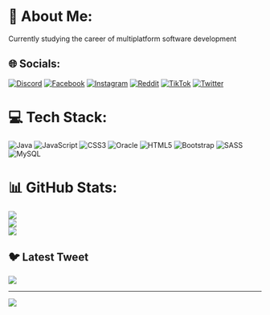 # 💫 About Me:
Currently studying the career of multiplatform software development<br>


## 🌐 Socials:
[![Discord](https://img.shields.io/badge/Discord-%237289DA.svg?logo=discord&logoColor=white)](https://discord.gg/miguelchanv) [![Facebook](https://img.shields.io/badge/Facebook-%231877F2.svg?logo=Facebook&logoColor=white)](https://facebook.com/miguelCV) [![Instagram](https://img.shields.io/badge/Instagram-%23E4405F.svg?logo=Instagram&logoColor=white)](https://instagram.com/miguelchanv) [![Reddit](https://img.shields.io/badge/Reddit-%23FF4500.svg?logo=Reddit&logoColor=white)](https://reddit.com/user/miguelchanv) [![TikTok](https://img.shields.io/badge/TikTok-%23000000.svg?logo=TikTok&logoColor=white)](https://tiktok.com/@miguelchanv) [![Twitter](https://img.shields.io/badge/Twitter-%231DA1F2.svg?logo=Twitter&logoColor=white)](https://twitter.com/miguelchanv) 

# 💻 Tech Stack:
![Java](https://img.shields.io/badge/java-%23ED8B00.svg?style=for-the-badge&logo=java&logoColor=white) ![JavaScript](https://img.shields.io/badge/javascript-%23323330.svg?style=for-the-badge&logo=javascript&logoColor=%23F7DF1E) ![CSS3](https://img.shields.io/badge/css3-%231572B6.svg?style=for-the-badge&logo=css3&logoColor=white) ![Oracle](https://img.shields.io/badge/Oracle-F80000?style=for-the-badge&logo=oracle&logoColor=white) ![HTML5](https://img.shields.io/badge/html5-%23E34F26.svg?style=for-the-badge&logo=html5&logoColor=white) ![Bootstrap](https://img.shields.io/badge/bootstrap-%23563D7C.svg?style=for-the-badge&logo=bootstrap&logoColor=white) ![SASS](https://img.shields.io/badge/SASS-hotpink.svg?style=for-the-badge&logo=SASS&logoColor=white) ![MySQL](https://img.shields.io/badge/mysql-%2300f.svg?style=for-the-badge&logo=mysql&logoColor=white)
# 📊 GitHub Stats:
![](https://github-readme-stats.vercel.app/api?username=miguelChanv&theme=dark&hide_border=false&include_all_commits=false&count_private=false)<br/>
![](https://github-readme-streak-stats.herokuapp.com/?user=miguelChanv&theme=dark&hide_border=false)<br/>
![](https://github-readme-stats.vercel.app/api/top-langs/?username=miguelChanv&theme=dark&hide_border=false&include_all_commits=false&count_private=false&layout=compact)

## 🐦 Latest Tweet
[![](https://gtce.itsvg.in/api?username=miguelchanv)](https://github.com/VishwaGauravIn/github-twitter-card-embed)

---
[![](https://visitcount.itsvg.in/api?id=miguelChanv&icon=0&color=0)](https://visitcount.itsvg.in)

<!-- Proudly created with GPRM ( https://gprm.itsvg.in ) -->
